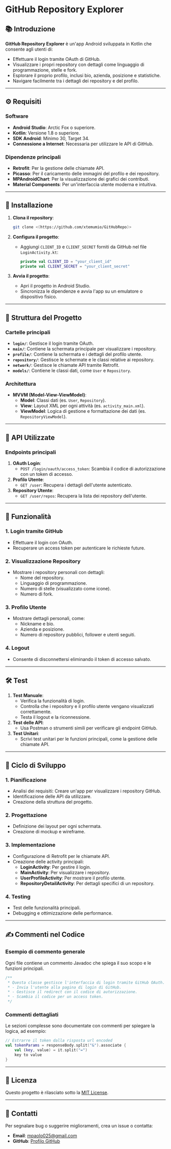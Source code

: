 # GitHub Repository Explorer

## 📚 Introduzione
**GitHub Repository Explorer** è un'app Android sviluppata in Kotlin che consente agli utenti di:
- Effettuare il login tramite OAuth di GitHub.
- Visualizzare i propri repository con dettagli come linguaggio di programmazione, stelle e fork.
- Esplorare il proprio profilo, inclusi bio, azienda, posizione e statistiche.
- Navigare facilmente tra i dettagli dei repository e del profilo.

---

## ⚙️ Requisiti
### Software
- **Android Studio**: Arctic Fox o superiore.
- **Kotlin**: Versione 1.8 o superiore.
- **SDK Android**: Minimo 30, Target 34.
- **Connessione a Internet**: Necessaria per utilizzare le API di GitHub.

### Dipendenze principali
- **Retrofit**: Per la gestione delle chiamate API.
- **Picasso**: Per il caricamento delle immagini del profilo e dei repository.
- **MPAndroidChart**: Per la visualizzazione dei grafici dei contributi.
- **Material Components**: Per un'interfaccia utente moderna e intuitiva.

---

## 🚀 Installazione
1. **Clona il repository**:
   ```bash
   git clone <(https://github.com/xtemumio/GitHubRepo)>
   ```

2. **Configura il progetto**:
   - Aggiungi `CLIENT_ID` e `CLIENT_SECRET` forniti da GitHub nel file `LoginActivity.kt`:
     ```kotlin
     private val CLIENT_ID = "your_client_id"
     private val CLIENT_SECRET = "your_client_secret"
     ```

3. **Avvia il progetto**:
   - Apri il progetto in Android Studio.
   - Sincronizza le dipendenze e avvia l'app su un emulatore o dispositivo fisico.

---

## 📂 Struttura del Progetto

### Cartelle principali
- **`login/`**: Gestisce il login tramite OAuth.
- **`main/`**: Contiene la schermata principale per visualizzare i repository.
- **`profile/`**: Contiene la schermata e i dettagli del profilo utente.
- **`repository/`**: Gestisce le schermate e le classi relative ai repository.
- **`network/`**: Gestisce le chiamate API tramite Retrofit.
- **`models/`**: Contiene le classi dati, come `User` e `Repository`.

### Architettura
- **MVVM (Model-View-ViewModel)**:
  - **Model**: Classi dati (es. `User`, `Repository`).
  - **View**: Layout XML per ogni attività (es. `activity_main.xml`).
  - **ViewModel**: Logica di gestione e formattazione dei dati (es. `RepositoryViewModel`).

---

## 🔑 API Utilizzate
### Endpoints principali
1. **OAuth Login**:
   - `POST /login/oauth/access_token`: Scambia il codice di autorizzazione con un token di accesso.
2. **Profilo Utente**:
   - `GET /user`: Recupera i dettagli dell'utente autenticato.
3. **Repository Utente**:
   - `GET /user/repos`: Recupera la lista dei repository dell'utente.

---

## 🧩 Funzionalità
### 1. Login tramite GitHub
- Effettuare il login con OAuth.
- Recuperare un access token per autenticare le richieste future.

### 2. Visualizzazione Repository
- Mostrare i repository personali con dettagli:
  - Nome del repository.
  - Linguaggio di programmazione.
  - Numero di stelle (visualizzato come icone).
  - Numero di fork.

### 3. Profilo Utente
- Mostrare dettagli personali, come:
  - Nickname e bio.
  - Azienda e posizione.
  - Numero di repository pubblici, follower e utenti seguiti.

### 4. Logout
- Consente di disconnettersi eliminando il token di accesso salvato.

---

## 🛠️ Test
1. **Test Manuale**:
   - Verifica la funzionalità di login.
   - Controlla che i repository e il profilo utente vengano visualizzati correttamente.
   - Testa il logout e la riconnessione.
2. **Test delle API**:
   - Usa Postman o strumenti simili per verificare gli endpoint GitHub.
3. **Test Unitari**:
   - Scrivi test unitari per le funzioni principali, come la gestione delle chiamate API.

---

## 🔄 Ciclo di Sviluppo
### 1. Pianificazione
- Analisi dei requisiti: Creare un'app per visualizzare i repository GitHub.
- Identificazione delle API da utilizzare.
- Creazione della struttura del progetto.

### 2. Progettazione
- Definizione dei layout per ogni schermata.
- Creazione di mockup e wireframe.

### 3. Implementazione
- Configurazione di Retrofit per le chiamate API.
- Creazione delle activity principali:
  - **LoginActivity**: Per gestire il login.
  - **MainActivity**: Per visualizzare i repository.
  - **UserProfileActivity**: Per mostrare il profilo utente.
  - **RepositoryDetailActivity**: Per dettagli specifici di un repository.

### 4. Testing
- Test delle funzionalità principali.
- Debugging e ottimizzazione delle performance.

---

## ✍️ Commenti nel Codice
### Esempio di commento generale
Ogni file contiene un commento Javadoc che spiega il suo scopo e le funzioni principali.
```kotlin
/**
 * Questa classe gestisce l'interfaccia di login tramite GitHub OAuth.
 * - Invia l'utente alla pagina di login di GitHub.
 * - Gestisce il redirect con il codice di autorizzazione.
 * - Scambia il codice per un access token.
 */
```

### Commenti dettagliati
Le sezioni complesse sono documentate con commenti per spiegare la logica, ad esempio:
```kotlin
// Estrarre il token dalla risposta url encoded
val tokenParams = responseBody.split("&").associate {
    val (key, value) = it.split("=")
    key to value
}
```

---

## 📜 Licenza
Questo progetto è rilasciato sotto la [MIT License](LICENSE).

---

## 📧 Contatti
Per segnalare bug o suggerire miglioramenti, crea un issue o contatta:
- **Email**: mpaolo025@gmail.com
- **GitHub**: [Profilo GitHub](https://github.com/xtemumio)
